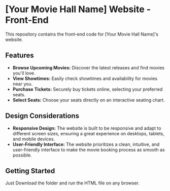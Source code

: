 # [Your Movie Hall Name] Website - Front-End

This repository contains the front-end code for [Your Movie Hall Name]'s website.

## Features

* **Browse Upcoming Movies:** Discover the latest releases and find movies you'll love.
* **View Showtimes:** Easily check showtimes and availability for movies near you.
* **Purchase Tickets:** Securely buy tickets online, selecting your preferred seats.
* **Select Seats:** Choose your seats directly on an interactive seating chart.


## Design Considerations

* **Responsive Design:** The website is built to be responsive and adapt to different screen sizes, ensuring a great experience on desktops, tablets, and mobile devices.
* **User-Friendly Interface:** The website prioritizes a clean, intuitive, and user-friendly interface to make the movie booking process as smooth as possible.

## Getting Started

Just Download the folder and run the HTML file on any browser.




